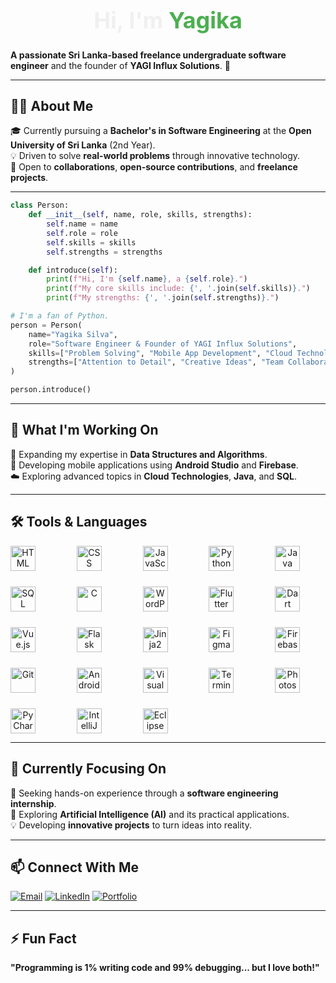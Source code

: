 

<h1 style="font-size: 36px; color: #f0f0f0; font-weight: bold;" align="center">Hi, I'm <span style="color: #4caf50;">Yagika</span></h1>





**A passionate Sri Lanka-based freelance undergraduate software engineer** and the founder of **YAGI Influx Solutions**. 🌟  

---

## 🧑‍💻 **About Me**  
🎓 Currently pursuing a **Bachelor's in Software Engineering** at the **Open University of Sri Lanka** (2nd Year).  
💡 Driven to solve **real-world problems** through innovative technology.  
🤝 Open to **collaborations**, **open-source contributions**, and **freelance projects**.  

---

```python
class Person:
    def __init__(self, name, role, skills, strengths):
        self.name = name
        self.role = role
        self.skills = skills
        self.strengths = strengths

    def introduce(self):
        print(f"Hi, I'm {self.name}, a {self.role}.")
        print(f"My core skills include: {', '.join(self.skills)}.")
        print(f"My strengths: {', '.join(self.strengths)}.")

# I'm a fan of Python.
person = Person(
    name="Yagika Silva",
    role="Software Engineer & Founder of YAGI Influx Solutions",
    skills=["Problem Solving", "Mobile App Development", "Cloud Technologies", "Coding", "Innovation"],
    strengths=["Attention to Detail", "Creative Ideas", "Team Collaboration"]
)

person.introduce()
```

---

## 🚀 **What I'm Working On**  
🌱 Expanding my expertise in **Data Structures and Algorithms**.  
📱 Developing mobile applications using **Android Studio** and **Firebase**.  
☁️ Exploring advanced topics in **Cloud Technologies**, **Java**, and **SQL**.  

---

## 🛠️ **Tools & Languages**  

<div align="center" style="display: grid; grid-template-columns: repeat(auto-fit, minmax(80px, 1fr)); gap: 25px; margin: 0 auto; max-width: 800px;">
  <img src="https://cdn.jsdelivr.net/gh/devicons/devicon/icons/html5/html5-original.svg" alt="HTML" width="40" height="40" />
  <img src="https://cdn.jsdelivr.net/gh/devicons/devicon/icons/css3/css3-original.svg" alt="CSS" width="40" height="40" />
  <img src="https://cdn.jsdelivr.net/gh/devicons/devicon/icons/javascript/javascript-original.svg" alt="JavaScript" width="40" height="40" />
  <img src="https://cdn.jsdelivr.net/gh/devicons/devicon/icons/python/python-original.svg" alt="Python" width="40" height="40" />
  <img src="https://cdn.jsdelivr.net/gh/devicons/devicon/icons/java/java-original.svg" alt="Java" width="40" height="40" />
  <img src="https://cdn.jsdelivr.net/gh/devicons/devicon/icons/mysql/mysql-original.svg" alt="SQL" width="40" height="40" />
  <img src="https://cdn.jsdelivr.net/gh/devicons/devicon/icons/c/c-original.svg" alt="C" width="40" height="40" />
  <img src="https://cdn.jsdelivr.net/gh/devicons/devicon/icons/wordpress/wordpress-original.svg" alt="WordPress" width="40" height="40" />
  <img src="https://cdn.jsdelivr.net/gh/devicons/devicon/icons/flutter/flutter-original.svg" alt="Flutter" width="40" height="40" />
  <img src="https://cdn.jsdelivr.net/gh/devicons/devicon/icons/dart/dart-original.svg" alt="Dart" width="40" height="40" />
  <img src="https://cdn.jsdelivr.net/gh/devicons/devicon/icons/vuejs/vuejs-original.svg" alt="Vue.js" width="40" height="40" />
  <img src="https://cdn.jsdelivr.net/gh/devicons/devicon/icons/flask/flask-original.svg" alt="Flask" width="40" height="40" />
  <img src="https://cdn.jsdelivr.net/gh/devicons/devicon/icons/jinja2/jinja2-original.svg" alt="Jinja2" width="40" height="40" />
  <img src="https://cdn.jsdelivr.net/gh/devicons/devicon/icons/figma/figma-original.svg" alt="Figma" width="40" height="40" />
  <img src="https://cdn.jsdelivr.net/gh/devicons/devicon/icons/firebase/firebase-plain.svg" alt="Firebase" width="40" height="40" />
  <img src="https://cdn.jsdelivr.net/gh/devicons/devicon/icons/git/git-original.svg" alt="Git" width="40" height="40" />
  <img src="https://cdn.jsdelivr.net/gh/devicons/devicon/icons/androidstudio/androidstudio-original.svg" alt="Android Studio" width="40" height="40" />
  <img src="https://cdn.jsdelivr.net/gh/devicons/devicon/icons/vscode/vscode-original.svg" alt="Visual Studio Code" width="40" height="40" />
  <img src="https://cdn.jsdelivr.net/gh/devicons/devicon/icons/bash/bash-original.svg" alt="Terminal" width="40" height="40" />
  <img src="https://cdn.jsdelivr.net/gh/devicons/devicon/icons/photoshop/photoshop-plain.svg" alt="Photoshop" width="40" height="40" />
  <img src="https://cdn.jsdelivr.net/gh/devicons/devicon/icons/pycharm/pycharm-original.svg" alt="PyCharm" width="40" height="40" />
  <img src="https://cdn.jsdelivr.net/gh/devicons/devicon/icons/intellij/intellij-original.svg" alt="IntelliJ IDEA" width="40" height="40" />
  <img src="https://cdn.jsdelivr.net/gh/devicons/devicon/icons/eclipse/eclipse-original.svg" alt="Eclipse IDE" width="40" height="40" />
</div>  

---

## 🌟 **Currently Focusing On**  
🤝 Seeking hands-on experience through a **software engineering internship**.  
🤖 Exploring **Artificial Intelligence (AI)** and its practical applications.  
💡 Developing **innovative projects** to turn ideas into reality.  

---

## 📫 **Connect With Me**  

<div align="left">
  <a href="mailto:yagikasilva2001@gmail.com"><img src="https://img.shields.io/badge/-Email-D14836?style=for-the-badge&logo=gmail&logoColor=white" alt="Email" /></a>
  <a href="https://www.linkedin.com/in/yagika-silva-b1b6ab254"><img src="https://img.shields.io/badge/-LinkedIn-0077B5?style=for-the-badge&logo=linkedin&logoColor=white" alt="LinkedIn" /></a>
  <a href="https://yagi-influx-solutions.netlify.app/"><img src="https://img.shields.io/badge/-Portfolio-000000?style=for-the-badge&logo=react&logoColor=white" alt="Portfolio" /></a>
</div>

---

## ⚡ **Fun Fact**  
**"Programming is 1% writing code and 99% debugging... but I love both!"**  
